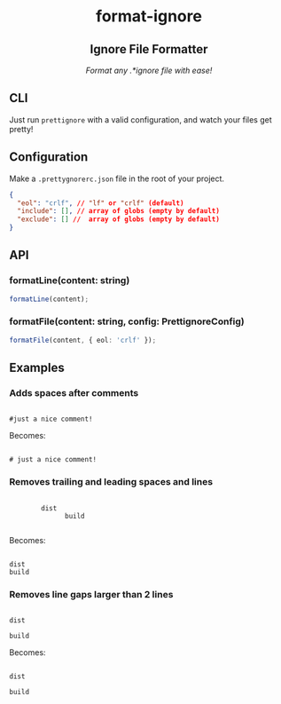 <h1 align="center">format-ignore</h2>
<h2 align="center">Ignore File Formatter</h2>

<p align="center">
  <em>
    Format any .*ignore file with ease!
  </em>
</p>

## CLI

Just run `prettignore` with a valid configuration, and watch your files get pretty!

## Configuration

Make a `.prettygnorerc.json` file in the root of your project.

```json
{
  "eol": "crlf", // "lf" or "crlf" (default)
  "include": [], // array of globs (empty by default)
  "exclude": [] //  array of globs (empty by default)
}
```

## API

### formatLine(content: string)

```ts
formatLine(content);
```

### formatFile(content: string, config: PrettignoreConfig)

```ts
formatFile(content, { eol: 'crlf' });
```

## Examples

### Adds spaces after comments

<!-- prettier-ignore -->
```

#just a nice comment!

```

Becomes:

<!-- prettier-ignore -->
```

# just a nice comment!

```

### Removes trailing and leading spaces and lines

<!-- prettier-ignore -->
```

        dist
              build


```

Becomes:

<!-- prettier-ignore -->
```

dist
build

```

### Removes line gaps larger than 2 lines

<!-- prettier-ignore -->
```

dist

build

```

Becomes:

<!-- prettier-ignore -->
```

dist

build

```

```

```

